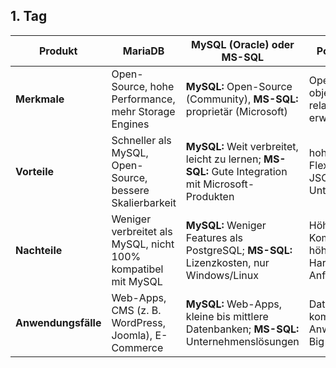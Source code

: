 ## 1. Tag

| Produkt              | MariaDB                                      | MySQL (Oracle) oder MS-SQL              | PostgreSQL                                  |
|----------------------|---------------------------------------------|------------------------------------------|--------------------------------------------|
| **Merkmale**        | Open-Source, hohe Performance, mehr Storage Engines | **MySQL:** Open-Source (Community), **MS-SQL:** proprietär (Microsoft) | Open-Source, objekt-relational, erweiterbar |
| **Vorteile**        | Schneller als MySQL, Open-Source, bessere Skalierbarkeit | **MySQL:** Weit verbreitet, leicht zu lernen; **MS-SQL:** Gute Integration mit Microsoft-Produkten | hohe Flexibilität, JSON-Unterstützung |
| **Nachteile**       | Weniger verbreitet als MySQL, nicht 100% kompatibel mit MySQL | **MySQL:** Weniger Features als PostgreSQL; **MS-SQL:** Lizenzkosten, nur Windows/Linux | Höhere Komplexität, höhere Hardware-Anforderungen |
| **Anwendungsfälle** | Web-Apps, CMS (z. B. WordPress, Joomla), E-Commerce | **MySQL:** Web-Apps, kleine bis mittlere Datenbanken; **MS-SQL:** Unternehmenslösungen | Datenanalysen, komplexe Anwendungen, Big Data |
